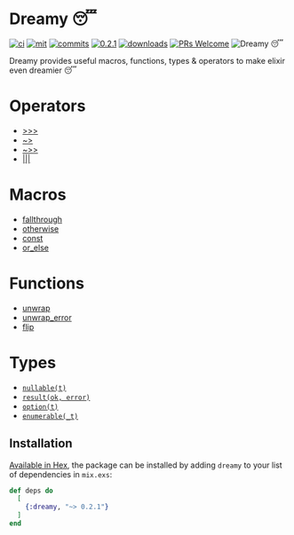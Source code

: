 # Dreamy 😴

[![ci](https://github.com/bwireman/dreamy/actions/workflows/elixir.yml/badge.svg?branch=main)](https://github.com/bwireman/dreamy/actions/workflows/elixir.yml)
[![mit](https://img.shields.io/github/license/bwireman/dreamy?color=brightgreen)](https://github.com/bwireman/dreamy/blob/main/LICENSE)
[![commits](https://img.shields.io/github/last-commit/bwireman/dreamy)](https://github.com/bwireman/dreamy/commit/main)
[![0.2.1](https://img.shields.io/hexpm/v/dreamy?color=brightgreen&style=flat)](https://hexdocs.pm/dreamy/readme.html)
[![downloads](https://img.shields.io/hexpm/dt/dreamy?color=brightgreen)](https://hex.pm/packages/dreamy/)
[![PRs Welcome](https://img.shields.io/badge/PRs-welcome-brightgreen)](http://makeapullrequest.com)
![Dreamy 😴](https://img.shields.io/badge/Dreamy%20%F0%9F%98%B4-blue)

Dreamy provides useful macros, functions, types & operators to make elixir even dreamier 😴

# Operators

- [>>>](https://hexdocs.pm/dreamy/Dreamy.html#%3E%3E%3E/2)
- [~>](https://hexdocs.pm/dreamy/Dreamy.Monodic.html#~%3E/2)
- [~>>](https://hexdocs.pm/dreamy/Dreamy.Monodic.html#~%3E%3E/2)
- [|||](https://hexdocs.pm/dreamy/Dreamy.Result.html#%7C%7C%7C/2)

# Macros

- [fallthrough](https://hexdocs.pm/dreamy/Dreamy.html#fallthrough/2)
- [otherwise](https://hexdocs.pm/dreamy/Dreamy.html#otherwise/3)
- [const](https://hexdocs.pm/dreamy/Dreamy.html#const/2)
- [or_else](https://hexdocs.pm/dreamy/Dreamy.html#or_else/2)

# Functions

- [unwrap](https://hexdocs.pm/dreamy/Dreamy.Result.html#unwrap/1)
- [unwrap_error](https://hexdocs.pm/dreamy/Dreamy.Result.html#unwrap_error/1)
- [flip](https://hexdocs.pm/dreamy/Dreamy.Result.html#flip/1)

# Types

- [`nullable(t)`](https://hexdocs.pm/dreamy/Dreamy.Types.html#t:nullable/1)
- [`result(ok, error)`](https://hexdocs.pm/dreamy/Dreamy.Types.html#t:result/2)
- [`option(t)`](https://hexdocs.pm/dreamy/Dreamy.Types.html#t:option/1)
- [`enumerable(_t)`](https://hexdocs.pm/dreamy/Dreamy.Types.html#t:enumerable/1)

## Installation

[Available in Hex](https://hex.pm/docs/publish), the package can be installed
by adding `dreamy` to your list of dependencies in `mix.exs`:

```elixir
def deps do
  [
    {:dreamy, "~> 0.2.1"}
  ]
end
```